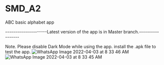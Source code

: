 # SMD_A2
ABC basic alphabet app

---------------------Latest version of the app is in Master branch.-----------------

Note. Please disable Dark Mode while using the app.
install the .apk file to test the app.
![WhatsApp Image 2022-04-03 at 8 33 46 AM](https://user-images.githubusercontent.com/69959497/161410241-3e376435-d65b-4265-97a2-3c22ce611981.jpeg)
![WhatsApp Image 2022-04-03 at 8 33 45 AM](https://user-images.githubusercontent.com/69959497/161410244-3ec9bf06-22a8-4ba0-b0e8-ebbab1c6699f.jpeg)

